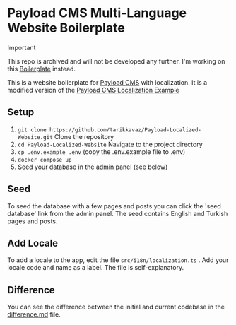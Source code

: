 # Payload CMS Multi-Language Website Boilerplate

> [!IMPORTANT]
>
> This repo is archived and will not be developed any further. I'm working on this [Boilerplate](https://github.com/tarikkavaz/Payload-Localized-Boilerplate) instead.



This is a website boilerplate for [Payload CMS](https://payloadcms.com/) with localization.
It is a modified version of the [Payload CMS Localization Example](https://github.com/payloadcms/payload/tree/main/examples/localization)

## Setup

1. `git clone https://github.com/tarikkavaz/Payload-Localized-Website.git` Clone the repository
2. `cd Payload-Localized-Website` Navigate to the project directory
3. `cp .env.example .env` (copy the .env.example file to .env) 
4. `docker compose up`
5. Seed your database in the admin panel (see below)

## Seed

To seed the database with a few pages and posts you can click the 'seed database' link from the admin panel.
The seed contains English and Turkish pages and posts. 

## Add Locale

To add a locale to the app, edit the file `src/i18n/localization.ts` .
Add your locale code and name as a label. The file is self-explanatory.

## Difference

You can see the difference between the initial and current codebase in the [difference.md](./difference.md) file.
